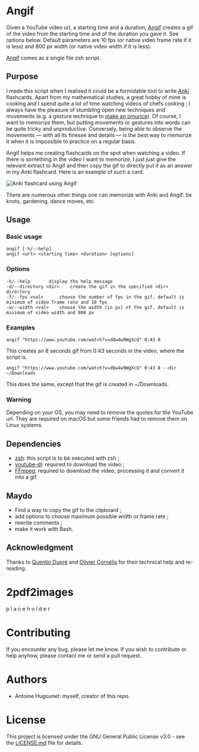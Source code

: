 # Angif

Given a YouTube video url, a starting time and a duration, [Angif](Angif.sh) creates a gif of the video from the starting time and of the duration you gave it. See options below. Default parameters are 10 fps (or native video frame rate if it is less) and 800 px width (or native video width if it is less).

[Angif](Angif.sh) comes as a single file zsh script.

## Purpose
I made this script when I realised it could be a formidable tool to write [Anki](https://apps.ankiweb.net) flashcards. Apart from my mathematical studies, a great hobby of mine is cooking and I spend quite a lot of time watching videos of chefs cooking ; I always have the pleasure of stumbling open new techniques and movements (e.g. a gesture technique to [make an omurice](https://www.youtube.com/watch?v=rFAddL8g8mw)). Of course, I want to memorize them, but putting movements or gestures into words can be quite tricky and unproductive. Conversely, being able to observe the movements — with all its finesse and details — is the best way to memorize it when it is impossible to practice on a regular basis.

Angif helps me creating flashcards on the spot when watching a video. If there is something in the video I want to memorize, I just just give the relevant extract to Angif and then copy the gif to directly put it as an answer in my  Anki flashcard. Here is an example of such a card.

![Anki flashcard using Angif](bin/Anki-example.gif)

There are numerous other things one can memorize with Anki and Angif: tie knots, gardening, dance moves, etc.

## Usage

### Basic usage
```
angif [-h/--help]
angif <url> <starting time> <duration> [options]
```

### Options
```
-h/--help		display the help message
-d/--directory <dir>	create the gif in the specified <dir> directory
-f/--fps <val>		choose the number of fps in the gif, default is minimum of video frame rate and 10 fps
-w/--width <val>	choose the width (in px) of the gif, default is minimum of video width and 800 px
```

### Examples
```
angif "https://www.youtube.com/watch?v=dQw4w9WgXcQ" 0:43 8
```
This creates an 8 seconds gif from 0:43 seconds in the video, where the script is.
```
angif "https://www.youtube.com/watch?v=dQw4w9WgXcQ" 0:43 8 --dir ~/Downloads
```
This does the same, except that the gif is created in ~/Downloads.

### Warning
Depending on your OS, you may need to remove the quotes for the YouTube url. They are required on macOS but some friends had to remove them on Linux systems.

## Dependencies
- [zsh](http://zsh.sourceforge.net): this script is to be executed with zsh ;
- [youtube-dl](http://ytdl-org.github.io/youtube-dl/download.html): required to download the video ;
- [FFmpeg](https://ffmpeg.org/download.html): required to download the video, processing it and convert it into a gif.

## Maydo
- Find a way to copy the gif to the clipboard ;
- add options to choose maximum possible width or frame rate ;
- rewrite comments ;
- make it work with Bash.

## Acknowledgment 
Thanks to [Quentin Dupré](https://github.com/Nildor) and [Olivier Cornélis](https://github.com/thiswillbeyourgithub) for their technical help and re-reading.

# 2pdf2images

p l a c e h o l d e r

# Contributing
If you encounter any bug, please let me know. If you wish to contribute or help anyhow, please contact me or send a pull request.

# Authors
- Antoine Hugounet: myself, creator of this repo.

# License

This project is licensed under the GNU General Public License v3.0 - see the [LICENSE.md](LICENSE.md) file for details.
